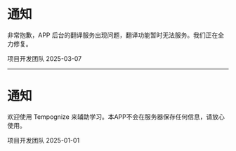 # 通知

非常抱歉，APP 后台的翻译服务出现问题，翻译功能暂时无法服务。我们正在全力修复。

项目开发团队
2025-03-07

---
# 通知

欢迎使用 Tempognize 来辅助学习。本APP不会在服务器保存任何信息，请放心使用。

项目开发团队
2025-01-01
